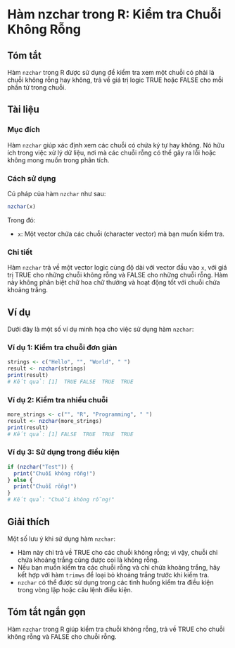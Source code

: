 <!--
Meta Description: # Hàm nzchar trong R: Kiểm tra Chuỗi Không Rỗng ## Tóm tắt Hàm `nzchar` trong R được sử dụng để kiểm tra xem một chuỗi có phải là chuỗi không rỗng hay...
Meta Keywords: chuỗi, rỗng, nzchar, không, hàm
-->

# Hàm nzchar trong R: Kiểm tra Chuỗi Không Rỗng

## Tóm tắt
Hàm `nzchar` trong R được sử dụng để kiểm tra xem một chuỗi có phải là chuỗi không rỗng hay không, trả về giá trị logic TRUE hoặc FALSE cho mỗi phần tử trong chuỗi.

## Tài liệu
### Mục đích
Hàm `nzchar` giúp xác định xem các chuỗi có chứa ký tự hay không. Nó hữu ích trong việc xử lý dữ liệu, nơi mà các chuỗi rỗng có thể gây ra lỗi hoặc không mong muốn trong phân tích.

### Cách sử dụng
Cú pháp của hàm `nzchar` như sau:
```R
nzchar(x)
```
Trong đó:
- `x`: Một vector chứa các chuỗi (character vector) mà bạn muốn kiểm tra.

### Chi tiết
Hàm `nzchar` trả về một vector logic cùng độ dài với vector đầu vào `x`, với giá trị TRUE cho những chuỗi không rỗng và FALSE cho những chuỗi rỗng. Hàm này không phân biệt chữ hoa chữ thường và hoạt động tốt với chuỗi chứa khoảng trắng.

## Ví dụ
Dưới đây là một số ví dụ minh họa cho việc sử dụng hàm `nzchar`:

### Ví dụ 1: Kiểm tra chuỗi đơn giản
```R
strings <- c("Hello", "", "World", " ")
result <- nzchar(strings)
print(result)
# Kết quả: [1]  TRUE FALSE  TRUE  TRUE
```

### Ví dụ 2: Kiểm tra nhiều chuỗi
```R
more_strings <- c("", "R", "Programming", " ")
result <- nzchar(more_strings)
print(result)
# Kết quả: [1] FALSE  TRUE  TRUE  TRUE
```

### Ví dụ 3: Sử dụng trong điều kiện
```R
if (nzchar("Test")) {
  print("Chuỗi không rỗng!")
} else {
  print("Chuỗi rỗng!")
}
# Kết quả: "Chuỗi không rỗng!"
```

## Giải thích
Một số lưu ý khi sử dụng hàm `nzchar`:
- Hàm này chỉ trả về TRUE cho các chuỗi không rỗng; vì vậy, chuỗi chỉ chứa khoảng trắng cũng được coi là không rỗng.
- Nếu bạn muốn kiểm tra các chuỗi rỗng và chỉ chứa khoảng trắng, hãy kết hợp với hàm `trimws` để loại bỏ khoảng trắng trước khi kiểm tra.
- `nzchar` có thể được sử dụng trong các tình huống kiểm tra điều kiện trong vòng lặp hoặc câu lệnh điều kiện.

## Tóm tắt ngắn gọn
Hàm `nzchar` trong R giúp kiểm tra chuỗi không rỗng, trả về TRUE cho chuỗi không rỗng và FALSE cho chuỗi rỗng.